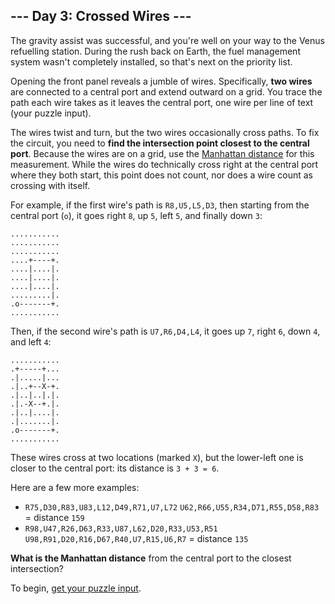 ## --- Day 3: Crossed Wires ---

The gravity assist was successful, and you're well on your way to the Venus
refuelling station. During the rush back on Earth, the fuel management system
wasn't completely installed, so that's next on the priority list.

Opening the front panel reveals a jumble of wires. Specifically, **two wires**
are connected to a central port and extend outward on a grid. You trace the
path each wire takes as it leaves the central port, one wire per line of text
(your puzzle input).

The wires twist and turn, but the two wires occasionally cross paths. To fix
the circuit, you need to
**find the intersection point closest to the central port**. Because the wires
are on a grid, use the
[Manhattan distance](https://en.wikipedia.org/wiki/Taxicab_geometry) for this
measurement.  While the wires do technically cross right at the central port
where they both start, this point does not count, nor does a wire count as
crossing with itself.

For example, if the first wire's path is `R8,U5,L5,D3`, then starting from the
central port (`o`), it goes right `8`, up `5`, left `5`, and finally down `3`:

    ...........
    ...........
    ...........
    ....+----+.
    ....|....|.
    ....|....|.
    ....|....|.
    .........|.
    .o-------+.
    ...........

Then, if the second wire's path is `U7,R6,D4,L4`, it goes up `7`, right `6`,
down `4`, and left `4`:

    ...........
    .+-----+...
    .|.....|...
    .|..+--X-+.
    .|..|..|.|.
    .|.-X--+.|.
    .|..|....|.
    .|.......|.
    .o-------+.
    ...........

These wires cross at two locations (marked `X`), but the lower-left one is
closer to the central port: its distance is `3 + 3 = 6`.

Here are a few more examples:

* `R75,D30,R83,U83,L12,D49,R71,U7,L72`
  `U62,R66,U55,R34,D71,R55,D58,R83` = distance `159`
* `R98,U47,R26,D63,R33,U87,L62,D20,R33,U53,R51`
  `U98,R91,D20,R16,D67,R40,U7,R15,U6,R7` = distance `135`

**What is the Manhattan distance** from the central port to the closest
intersection?

To begin, [get your puzzle input](input.txt).
